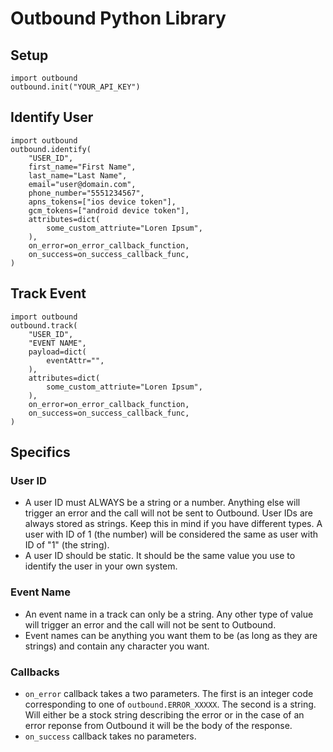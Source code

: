 # Outbound Python Library

## Setup

    import outbound
    outbound.init("YOUR_API_KEY")

## Identify User

    import outbound
    outbound.identify(
        "USER_ID",
        first_name="First Name",
        last_name="Last Name",
        email="user@domain.com",
        phone_number="5551234567",
        apns_tokens=["ios device token"],
        gcm_tokens=["android device token"],
        attributes=dict(
            some_custom_attriute="Loren Ipsum",
        ),
        on_error=on_error_callback_function,
        on_success=on_success_callback_func,
    )

## Track Event

    import outbound
    outbound.track(
        "USER_ID",
        "EVENT NAME",
        payload=dict(
            eventAttr="",
        ),
        attributes=dict(
            some_custom_attriute="Loren Ipsum",
        ),
        on_error=on_error_callback_function,
        on_success=on_success_callback_func,
    )

## Specifics
### User ID
- A user ID must ALWAYS be a string or a number. Anything else will trigger an error and the call will not be sent to Outbound. User IDs are always stored as strings. Keep this in mind if you have different types. A user with ID of 1 (the number) will be considered the same as user with ID of "1" (the string).
- A user ID should be static. It should be the same value you use to identify the user in your own system.

### Event Name
- An event name in a track can only be a string. Any other type of value will trigger an error and the call will not be sent to Outbound.
- Event names can be anything you want them to be (as long as they are strings) and contain any character you want.

### Callbacks
- `on_error` callback takes a two parameters. The first is an integer code corresponding to one of `outbound.ERROR_XXXXX`. The second is a string. Will either be a stock string describing the error or in the case of an error reponse from Outbound it will be the body of the response.
- `on_success` callback takes no parameters.
